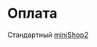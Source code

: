 # Оплата

Стандартный [miniShop2][0102030304]

[0102030304]: /components/minishop2/development/services/payment
